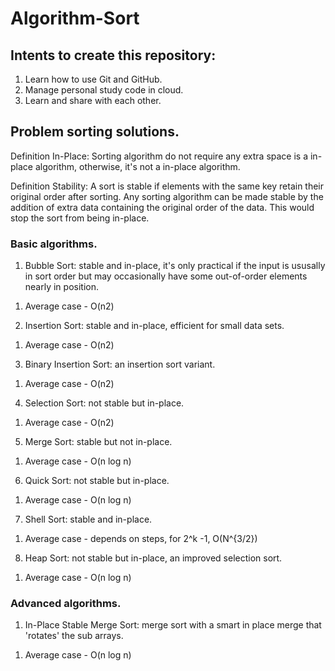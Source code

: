 # Algorithm-Sort

## Intents to create this repository:
1. Learn how to use Git and GitHub.
2. Manage personal study code in cloud.
3. Learn and share with each other.

## Problem sorting solutions.

Definition In-Place: Sorting algorithm do not require any extra space is a in-place algorithm, otherwise, it's not a in-place algorithm.

Definition Stability: A sort is stable if elements with the same key retain their original order after sorting. Any sorting algorithm can be made stable by the addition of extra data containing the original order of the data. This would stop the sort from being in-place. 

### Basic algorithms. 

1. Bubble Sort: stable and in-place, it's only practical if the input is ususally in sort order but may occasionally have some out-of-order elements nearly in position.
  1) Average case - O(n2)
2. Insertion Sort: stable and in-place, efficient for small data sets.
  1) Average case - O(n2)
3. Binary Insertion Sort: an insertion sort variant.
  1) Average case - O(n2)
4. Selection Sort: not stable but in-place.
  1) Average case - O(n2)
5. Merge Sort: stable but not in-place.
  1) Average case - O(n log n)
6. Quick Sort: not stable but in-place.
  1) Average case - O(n log n)
7. Shell Sort: stable and in-place.
  1) Average case - depends on steps, for 2^k -1, O(N^{3/2})
8. Heap Sort: not stable but in-place, an improved selection sort.
  1) Average case - O(n log n)

### Advanced algorithms.
1. In-Place Stable Merge Sort: merge sort with a smart in place merge that 'rotates' the sub arrays.
  1) Average case - O(n log n)
